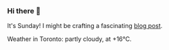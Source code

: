 ### Hi there :wave:

It's Sunday! I might be crafting a fascinating [blog post](https://www.benjaminwuethrich.dev).

Weather in Toronto: partly cloudy, at +16°C.
